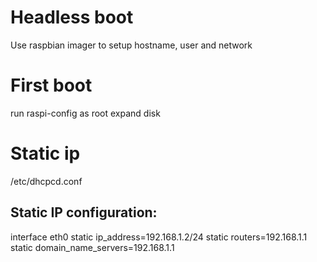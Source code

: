 # Headless boot

Use raspbian imager to setup hostname, user and network

# First boot

run raspi-config as root
expand disk

# Static ip

/etc/dhcpcd.conf

## Static IP configuration:

interface eth0
static ip_address=192.168.1.2/24
static routers=192.168.1.1
static domain_name_servers=192.168.1.1
